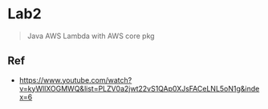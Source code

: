 # Lab2
> Java AWS Lambda with AWS core pkg

## Ref
- https://www.youtube.com/watch?v=kyWllXOGMWQ&list=PLZV0a2jwt22vS1QAp0XJsFACeLNL5oN1g&index=6